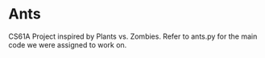 # Ants
CS61A Project inspired by Plants vs. Zombies.
Refer to ants.py for the main code we were assigned to work on. 
